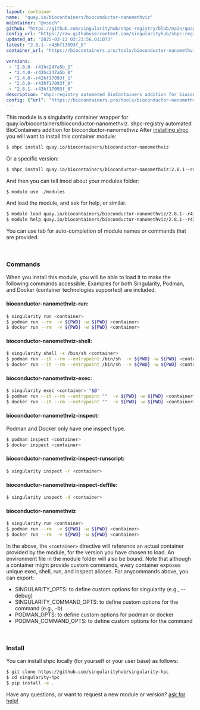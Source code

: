 ```yaml
---
layout: container
name:  "quay.io/biocontainers/bioconductor-nanomethviz"
maintainer: "@vsoch"
github: "https://github.com/singularityhub/shpc-registry/blob/main/quay.io/biocontainers/bioconductor-nanomethviz/container.yaml"
config_url: "https://raw.githubusercontent.com/singularityhub/shpc-registry/main/quay.io/biocontainers/bioconductor-nanomethviz/container.yaml"
updated_at: "2025-03-13 03:23:56.011073"
latest: "2.8.1--r43hf17093f_0"
container_url: "https://biocontainers.pro/tools/bioconductor-nanomethviz"

versions:
 - "2.0.0--r41hc247a5b_2"
 - "2.4.0--r42hc247a5b_0"
 - "2.4.0--r42hf17093f_1"
 - "2.6.0--r43hf17093f_0"
 - "2.8.1--r43hf17093f_0"
description: "shpc-registry automated BioContainers addition for bioconductor-nanomethviz"
config: {"url": "https://biocontainers.pro/tools/bioconductor-nanomethviz", "maintainer": "@vsoch", "description": "shpc-registry automated BioContainers addition for bioconductor-nanomethviz", "latest": {"2.8.1--r43hf17093f_0": "sha256:2851195457e79b47d1297b2232f96daeb9be9a1499c5cef2beb987b4bb31927e"}, "tags": {"2.0.0--r41hc247a5b_2": "sha256:dfa3d49acde10f541a873508f14d3549f2bd01df87b9d7f6e48e205b02afa038", "2.4.0--r42hc247a5b_0": "sha256:6b291e0e453e49a043e5f43861860d76fb722f37bbb30d63c908909f08a52eb7", "2.4.0--r42hf17093f_1": "sha256:7ca56ab94af104b07a542e281cf79b07a32264fc5ca36439cf09b82320997ef8", "2.6.0--r43hf17093f_0": "sha256:39d305606c6b7d2880897dd1f45d56a246297886bc2042ca25fb53017dafbaf2", "2.8.1--r43hf17093f_0": "sha256:2851195457e79b47d1297b2232f96daeb9be9a1499c5cef2beb987b4bb31927e"}, "docker": "quay.io/biocontainers/bioconductor-nanomethviz"}
---
```


This module is a singularity container wrapper for quay.io/biocontainers/bioconductor-nanomethviz.
shpc-registry automated BioContainers addition for bioconductor-nanomethviz
After [installing shpc](#install) you will want to install this container module:


```bash
$ shpc install quay.io/biocontainers/bioconductor-nanomethviz
```

Or a specific version:

```bash
$ shpc install quay.io/biocontainers/bioconductor-nanomethviz:2.8.1--r43hf17093f_0
```

And then you can tell lmod about your modules folder:

```bash
$ module use ./modules
```

And load the module, and ask for help, or similar.

```bash
$ module load quay.io/biocontainers/bioconductor-nanomethviz/2.8.1--r43hf17093f_0
$ module help quay.io/biocontainers/bioconductor-nanomethviz/2.8.1--r43hf17093f_0
```

You can use tab for auto-completion of module names or commands that are provided.

<br>

### Commands

When you install this module, you will be able to load it to make the following commands accessible.
Examples for both Singularity, Podman, and Docker (container technologies supported) are included.

#### bioconductor-nanomethviz-run:

```bash
$ singularity run <container>
$ podman run --rm  -v ${PWD} -w ${PWD} <container>
$ docker run --rm  -v ${PWD} -w ${PWD} <container>
```

#### bioconductor-nanomethviz-shell:

```bash
$ singularity shell -s /bin/sh <container>
$ podman run --it --rm --entrypoint /bin/sh  -v ${PWD} -w ${PWD} <container>
$ docker run --it --rm --entrypoint /bin/sh  -v ${PWD} -w ${PWD} <container>
```

#### bioconductor-nanomethviz-exec:

```bash
$ singularity exec <container> "$@"
$ podman run --it --rm --entrypoint ""  -v ${PWD} -w ${PWD} <container> "$@"
$ docker run --it --rm --entrypoint ""  -v ${PWD} -w ${PWD} <container> "$@"
```

#### bioconductor-nanomethviz-inspect:

Podman and Docker only have one inspect type.

```bash
$ podman inspect <container>
$ docker inspect <container>
```

#### bioconductor-nanomethviz-inspect-runscript:

```bash
$ singularity inspect -r <container>
```

#### bioconductor-nanomethviz-inspect-deffile:

```bash
$ singularity inspect -d <container>
```



#### bioconductor-nanomethviz

```bash
$ singularity run <container>
$ podman run --rm  -v ${PWD} -w ${PWD} <container>
$ docker run --rm  -v ${PWD} -w ${PWD} <container>
```


In the above, the `<container>` directive will reference an actual container provided
by the module, for the version you have chosen to load. An environment file in the
module folder will also be bound. Note that although a container
might provide custom commands, every container exposes unique exec, shell, run, and
inspect aliases. For anycommands above, you can export:

 - SINGULARITY_OPTS: to define custom options for singularity (e.g., --debug)
 - SINGULARITY_COMMAND_OPTS: to define custom options for the command (e.g., -b)
 - PODMAN_OPTS: to define custom options for podman or docker
 - PODMAN_COMMAND_OPTS: to define custom options for the command

<br>

### Install

You can install shpc locally (for yourself or your user base) as follows:

```bash
$ git clone https://github.com/singularityhub/singularity-hpc
$ cd singularity-hpc
$ pip install -e .
```

Have any questions, or want to request a new module or version? [ask for help!](https://github.com/singularityhub/singularity-hpc/issues)